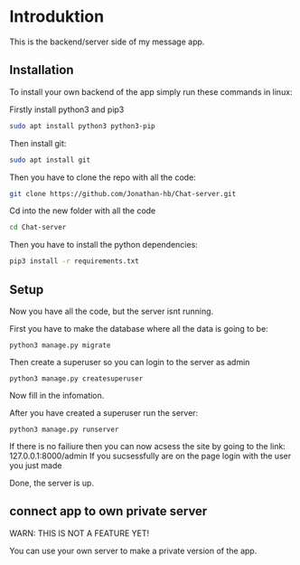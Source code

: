 # Introduktion

This is the backend/server side of my message app.

## Installation

To install your own backend of the app simply run these commands in linux:

Firstly install python3 and pip3

``` bash apt
sudo apt install python3 python3-pip
```

Then install git:

``` bash apt
sudo apt install git
```

Then you have to clone the repo with all the code:

``` bash git
git clone https://github.com/Jonathan-hb/Chat-server.git
```

Cd into the new folder with all the code

``` bash
cd Chat-server
```

Then you have to install the python dependencies:

``` bash pip3
pip3 install -r requirements.txt
```

## Setup

Now you have all the code, but the server isnt running.

First you have to make the database where all the data is going to be:

``` python3
python3 manage.py migrate
```

Then create a superuser so you can login to the server as admin

``` python3
python3 manage.py createsuperuser
```

Now fill in the infomation.

After you have created a superuser run the server:

``` python3
python3 manage.py runserver
```

If there is no failiure then you can now acsess the site by going to the link: 127.0.0.1:8000/admin
If you sucsessfully are on the page login with the user you just made

Done, the server is up.

## connect app to own private server

WARN: THIS IS NOT A FEATURE YET!

You can use your own server to make a private version of the app.
